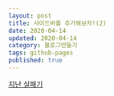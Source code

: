 ```yaml
---
layout: post
title: 사이드바를 추가해보자!(2)
date: 2020-04-14
updated: 2020-04-14
category: 블로그만들기
tags: github-pages
published: true
---
```


[지난 실패기](/블로그만들기/2020/04/14/1)